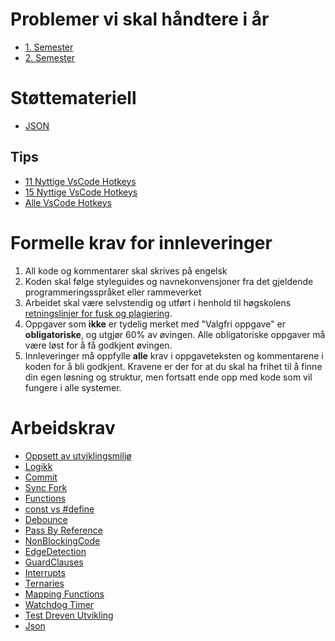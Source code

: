 # Problemer vi skal håndtere i år

- [1. Semester](software-engineering-problems.md)
- [2. Semester](software-engineering-problems.md)

# Støttemateriell

- [JSON](doc/json/README.md)

## Tips

- [11 Nyttige VsCode Hotkeys](https://www.desuvit.com/11-vscode-keyboard-shortcuts-that-will-boost-your-productivity/)
- [15 Nyttige VsCode Hotkeys](https://betterprogramming.pub/15-Nyttige-vscode-shortcuts-to-boost-your-productivity-415de3cb1910)
- [Alle VsCode Hotkeys](https://quickref.me/vscode.html)

# Formelle krav for innleveringer

1. All kode og kommentarer skal skrives på engelsk
1. Koden skal følge styleguides og navnekonvensjoner fra det gjeldende programmeringsspråket eller rammeverket
1. Arbeidet skal være selvstendig og utført i henhold til høgskolens [retningslinjer for fusk og plagiering](https://i.ntnu.no/oppgaveskriving/plagiering).
1. Oppgaver som **ikke** er tydelig merket med "Valgfri oppgave" er **obligatoriske**, og utgjør 60% av øvingen. Alle obligatoriske oppgaver må være løst for å få godkjent øvingen.
1. Innleveringer må oppfylle **alle** krav i oppgaveteksten og kommentarene i koden for å bli godkjent. Kravene er der for at du skal ha frihet til å finne din egen løsning og struktur, men fortsatt ende opp med kode som vil fungere i alle systemer.

# Arbeidskrav

- [Oppsett av utviklingsmiljø](Exercises/setup/README.md)
- [Logikk](Exercises/Logic/README.md)
- [Commit](Exercises/commit/README.md)
- [Sync Fork](Exercises/SyncFork/README.md)
- [Functions](Exercises/Functions/README.md)
- [const vs #define](Exercises/ConstVsDefine/README.md)
- [Debounce](Exercises/Debounce/README.md)
- [Pass By Reference](Exercises/PassByReference/README.md)
- [NonBlockingCode](Exercises/NonBlockingCode/README.md)
- [EdgeDetection](Exercises/EdgeDetection/README.md)
- [GuardClauses](Exercises/GuardClauses/README.md)
- [Interrupts](Exercises/Interrupts/README.md)
- [Ternaries](Exercises/Ternaries/README.md)
- [Mapping Functions](Exercises/MappingFunctions/README.md)
- [Watchdog Timer](Exercises/WatchdogTimer/README.md)
- [Test Dreven Utvikling](Exercises/Tests/README.md)
- [Json](Exercises/Json/README.md)
